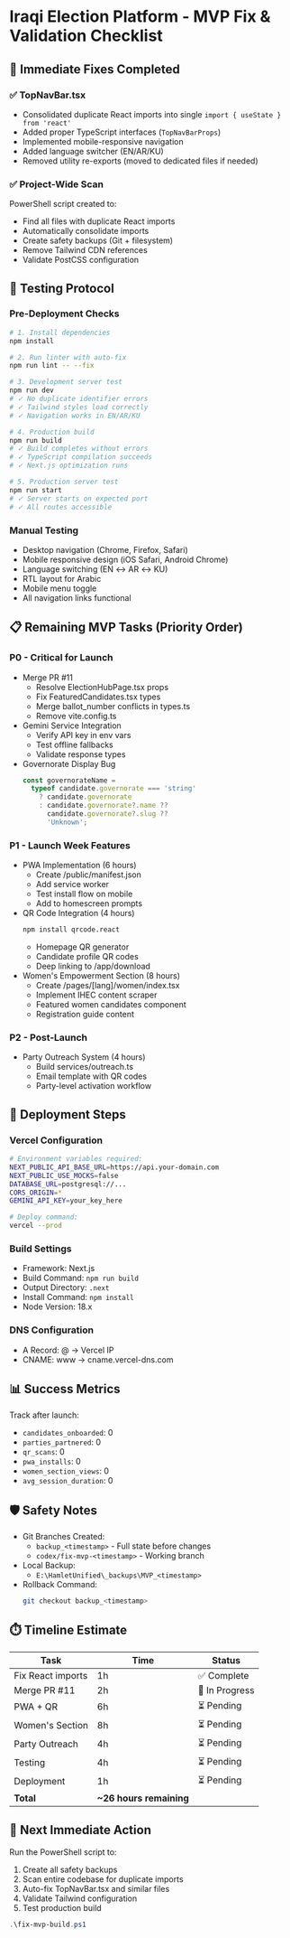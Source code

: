 # Iraqi Election Platform - MVP Fix & Validation Checklist

## 🔧 Immediate Fixes Completed

### ✅ TopNavBar.tsx
- Consolidated duplicate React imports into single `import { useState } from 'react'`
- Added proper TypeScript interfaces (`TopNavBarProps`)
- Implemented mobile-responsive navigation
- Added language switcher (EN/AR/KU)
- Removed utility re-exports (moved to dedicated files if needed)

### ✅ Project-Wide Scan
PowerShell script created to:

- Find all files with duplicate React imports
- Automatically consolidate imports
- Create safety backups (Git + filesystem)
- Remove Tailwind CDN references
- Validate PostCSS configuration

## 🧪 Testing Protocol

### Pre-Deployment Checks
```bash
# 1. Install dependencies
npm install

# 2. Run linter with auto-fix
npm run lint -- --fix

# 3. Development server test
npm run dev
# ✓ No duplicate identifier errors
# ✓ Tailwind styles load correctly
# ✓ Navigation works in EN/AR/KU

# 4. Production build
npm run build
# ✓ Build completes without errors
# ✓ TypeScript compilation succeeds
# ✓ Next.js optimization runs

# 5. Production server test
npm run start
# ✓ Server starts on expected port
# ✓ All routes accessible
```

### Manual Testing
- Desktop navigation (Chrome, Firefox, Safari)
- Mobile responsive design (iOS Safari, Android Chrome)
- Language switching (EN ↔ AR ↔ KU)
- RTL layout for Arabic
- Mobile menu toggle
- All navigation links functional

## 📋 Remaining MVP Tasks (Priority Order)

### P0 - Critical for Launch
- Merge PR #11
  - Resolve ElectionHubPage.tsx props
  - Fix FeaturedCandidates.tsx types
  - Merge ballot_number conflicts in types.ts
  - Remove vite.config.ts
- Gemini Service Integration
  - Verify API key in env vars
  - Test offline fallbacks
  - Validate response types
- Governorate Display Bug
  ```typescript
  const governorateName = 
    typeof candidate.governorate === 'string' 
      ? candidate.governorate 
      : candidate.governorate?.name ?? 
        candidate.governorate?.slug ?? 
        'Unknown';
  ```

### P1 - Launch Week Features
- PWA Implementation (6 hours)
  - Create /public/manifest.json
  - Add service worker
  - Test install flow on mobile
  - Add to homescreen prompts
- QR Code Integration (4 hours)
  ```bash
  npm install qrcode.react
  ```
  - Homepage QR generator
  - Candidate profile QR codes
  - Deep linking to /app/download
- Women's Empowerment Section (8 hours)
  - Create /pages/[lang]/women/index.tsx
  - Implement IHEC content scraper
  - Featured women candidates component
  - Registration guide content

### P2 - Post-Launch
- Party Outreach System (4 hours)
  - Build services/outreach.ts
  - Email template with QR codes
  - Party-level activation workflow

## 🚀 Deployment Steps

### Vercel Configuration
```bash
# Environment variables required:
NEXT_PUBLIC_API_BASE_URL=https://api.your-domain.com
NEXT_PUBLIC_USE_MOCKS=false
DATABASE_URL=postgresql://...
CORS_ORIGIN=*
GEMINI_API_KEY=your_key_here

# Deploy command:
vercel --prod
```

### Build Settings
- Framework: Next.js
- Build Command: `npm run build`
- Output Directory: `.next`
- Install Command: `npm install`
- Node Version: 18.x

### DNS Configuration
- A Record: @ → Vercel IP
- CNAME: www → cname.vercel-dns.com

## 📊 Success Metrics
Track after launch:

- `candidates_onboarded`: 0
- `parties_partnered`: 0
- `qr_scans`: 0
- `pwa_installs`: 0
- `women_section_views`: 0
- `avg_session_duration`: 0

## 🛡️ Safety Notes
- Git Branches Created:
  - `backup_<timestamp>` - Full state before changes
  - `codex/fix-mvp-<timestamp>` - Working branch
- Local Backup:
  - `E:\HamletUnified\_backups\MVP_<timestamp>`
- Rollback Command:
  ```bash
  git checkout backup_<timestamp>
  ```

## ⏱️ Timeline Estimate

| Task | Time | Status |
| --- | --- | --- |
| Fix React imports | 1h | ✅ Complete |
| Merge PR #11 | 2h | 🔄 In Progress |
| PWA + QR | 6h | ⏳ Pending |
| Women's Section | 8h | ⏳ Pending |
| Party Outreach | 4h | ⏳ Pending |
| Testing | 4h | ⏳ Pending |
| Deployment | 1h | ⏳ Pending |
| **Total** | **~26 hours remaining** | |

## 🎯 Next Immediate Action
Run the PowerShell script to:

1. Create all safety backups
2. Scan entire codebase for duplicate imports
3. Auto-fix TopNavBar.tsx and similar files
4. Validate Tailwind configuration
5. Test production build

```powershell
.\fix-mvp-build.ps1
```
